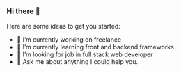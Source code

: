 ### Hi there 👋

Here are some ideas to get you started:

- 🔭 I’m currently working on freelance
- 🌱 I’m currently learning front and backend frameworks
- 🤔 I’m looking for job in full stack web developer
- 💬 Ask me about anything I could help you.
